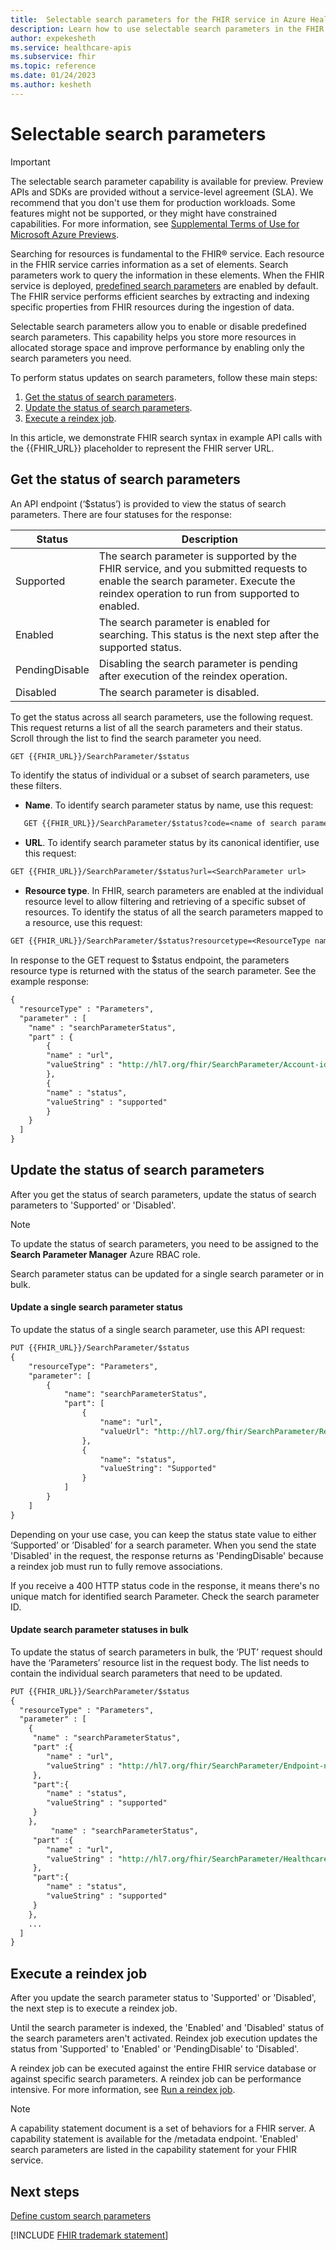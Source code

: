```yaml
---
title:  Selectable search parameters for the FHIR service in Azure Health Data Services
description: Learn how to use selectable search parameters in the FHIR service of Azure Health Data Services to customize and optimize your searches on FHIR resources. Save storage space and improve performance by enabling only the search parameters you need.
author: expekesheth
ms.service: healthcare-apis
ms.subservice: fhir
ms.topic: reference
ms.date: 01/24/2023
ms.author: kesheth
---
```


# Selectable search parameters 

> [!IMPORTANT]
> The selectable search parameter capability is available for preview. Preview APIs and SDKs are provided without a service-level agreement (SLA). We recommend that you don't use them for production workloads. Some features might not be supported, or they might have constrained capabilities. For more information, see [Supplemental Terms of Use for Microsoft Azure Previews](https://azure.microsoft.com/support/legal/preview-supplemental-terms/).

Searching for resources is fundamental to the FHIR&reg; service. Each resource in the FHIR service carries information as a set of elements. Search parameters work to query the information in these elements. When the FHIR service is deployed, [predefined search parameters](https://www.hl7.org/fhir/searchparameter-registry.html) are enabled by default. The FHIR service performs efficient searches by extracting and indexing specific properties from FHIR resources during the ingestion of data. 

Selectable search parameters allow you to enable or disable predefined search parameters. This capability helps you store more resources in allocated storage space and improve performance by enabling only the search parameters you need.

To perform status updates on search parameters, follow these main steps:

1. [Get the status of search parameters](#get-the-status-of-search-parameters).
1. [Update the status of search parameters](#update-the-status-of-search-parameters).
1. [Execute a reindex job](#execute-a-reindex-job).

In this article, we demonstrate FHIR search syntax in example API calls with the {{FHIR_URL}} placeholder to represent the FHIR server URL. 

## Get the status of search parameters
An API endpoint (‘$status’) is provided to view the status of search parameters. There are four statuses for the response: 

| Status | Description |
| --- | --- |
| Supported | The search parameter is supported by the FHIR service, and you submitted requests to enable the search parameter. Execute the reindex operation to run from supported to enabled. |
| Enabled | The search parameter is enabled for searching. This status is the next step after the supported status. |
| PendingDisable | Disabling the search parameter is pending after execution of the reindex operation. |
| Disabled | The search parameter is disabled. |

To get the status across all search parameters, use the following request. This request returns a list of all the search parameters and their status. Scroll through the list to find the search parameter you need.
```rest
GET {{FHIR_URL}}/SearchParameter/$status
```

To identify the status of individual or a subset of search parameters, use these filters.
* **Name**. To identify search parameter status by name, use this request:
```rest
   GET {{FHIR_URL}}/SearchParameter/$status?code=<name of search parameter/ sub string>
```
* **URL**. To identify search parameter status by its canonical identifier, use this request:
```rest
GET {{FHIR_URL}}/SearchParameter/$status?url=<SearchParameter url>
``` 
* **Resource type**. In FHIR, search parameters are enabled at the individual resource level to allow filtering and retrieving of a specific subset of resources. To identify the status of all the search parameters mapped to a resource, use this request:
```rest
GET {{FHIR_URL}}/SearchParameter/$status?resourcetype=<ResourceType name>
```

In response to the GET request to $status endpoint, the parameters resource type is returned with the status of the search parameter. See the example response:
```rest
{
  "resourceType" : "Parameters",
  "parameter" : [
    "name" : "searchParameterStatus",
    "part" : {
        {
        "name" : "url",
        "valueString" : "http://hl7.org/fhir/SearchParameter/Account-identifier"
        },
        {
        "name" : "status",
        "valueString" : "supported"
        }
    }
  ]
}
```

## Update the status of search parameters

After you get the status of search parameters, update the status of search parameters to 'Supported' or 'Disabled'.

> [!NOTE]
> To update the status of search parameters, you need to be assigned to the **Search Parameter Manager** Azure RBAC role.

Search parameter status can be updated for a single search parameter or in bulk.

#### Update a single search parameter status

To update the status of a single search parameter, use this API request: 

```rest
PUT {{FHIR_URL}}/SearchParameter/$status
{
    "resourceType": "Parameters",
    "parameter": [
        {
            "name": "searchParameterStatus",
            "part": [
                {
                    "name": "url",
                    "valueUrl": "http://hl7.org/fhir/SearchParameter/Resource-test-id"
                },
                {
                    "name": "status",
                    "valueString": "Supported"
                }
            ]
        }
    ]
}
```

Depending on your use case, you can keep the status state value to either ‘Supported’ or ’Disabled’ for a search parameter. When you send the state 'Disabled' in the request, the response returns as 'PendingDisable' because a reindex job must run to fully remove associations.

If you receive a 400 HTTP status code in the response, it means there's no unique match for identified search Parameter. Check the search parameter ID. 

#### Update search parameter statuses in bulk
To update the status of search parameters in bulk, the ‘PUT’ request should have the ‘Parameters’ resource list in the request body. The list needs to contain the individual search parameters that need to be updated. 

```rest
PUT {{FHIR_URL}}/SearchParameter/$status
{
  "resourceType" : "Parameters",
  "parameter" : [
    {
     "name" : "searchParameterStatus",
     "part" :{
        "name" : "url",
        "valueString" : "http://hl7.org/fhir/SearchParameter/Endpoint-name"
     },
     "part":{ 
        "name" : "status",
        "valueString" : "supported"
     }
    },
         "name" : "searchParameterStatus",
     "part" :{
        "name" : "url",
        "valueString" : "http://hl7.org/fhir/SearchParameter/HealthcareService-name"
     },
     "part":{ 
        "name" : "status",
        "valueString" : "supported"
     }
    },
    ...
  ]
}
```

## Execute a reindex job

After you update the search parameter status to 'Supported' or 'Disabled', the next step is to execute a reindex job. 

Until the search parameter is indexed, the 'Enabled' and 'Disabled' status of the search parameters aren't activated. Reindex job execution updates the status from 'Supported' to 'Enabled' or 'PendingDisable' to 'Disabled'.

A reindex job can be executed against the entire FHIR service database or against specific search parameters. A reindex job can be performance intensive. For more information, see [Run a reindex job](how-to-run-a-reindex.md).

> [!NOTE]
> A capability statement document is a set of behaviors for a FHIR server. A capability statement is available for the /metadata endpoint. 'Enabled' search parameters are listed in the capability statement for your FHIR service.

## Next steps

[Define custom search parameters](how-to-do-custom-search.md)

[!INCLUDE [FHIR trademark statement](../includes/healthcare-apis-fhir-trademark.md)]